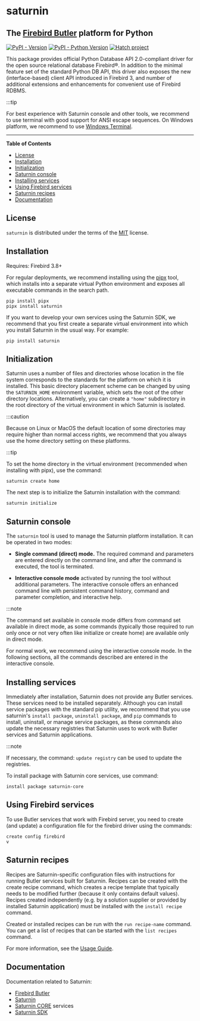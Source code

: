 # saturnin

## The [Firebird Butler](https://firebird-butler.rtfd.io/) platform for Python

[![PyPI - Version](https://img.shields.io/pypi/v/saturnin.svg)](https://pypi.org/project/saturnin)
[![PyPI - Python Version](https://img.shields.io/pypi/pyversions/saturnin.svg)](https://pypi.org/project/saturnin)
[![Hatch project](https://img.shields.io/badge/%F0%9F%A5%9A-Hatch-4051b5.svg)](https://github.com/pypa/hatch)

This package provides official Python Database API 2.0-compliant driver for the open
source relational database Firebird®. In addition to the minimal feature set of
the standard Python DB API, this driver also exposes the new (interface-based)
client API introduced in Firebird 3, and number of additional extensions and
enhancements for convenient use of Firebird RDBMS.

:::tip

   For best experience with Saturnin console and other tools, we recommend to use terminal
   with good support for ANSI escape sequences. On Windows platform, we recommend to use
   [Windows Terminal](https://aka.ms/terminal).

-----

**Table of Contents**

- [License](#license)
- [Installation](#installation)
- [Initialization](#initialization)
- [Saturnin console](#saturnin-console)
- [Installing services](#installing-services)
- [Using Firebird services](#using-firebird-services)
- [Saturnin recipes](#saturnin-recipes)
- [Documentation](#documentation)

## License

`saturnin` is distributed under the terms of the [MIT](https://spdx.org/licenses/MIT.html) license.

## Installation

Requires: Firebird 3.8+

For regular deployments, we recommend installing using the [pipx](https://pypa.github.io/pipx/)
tool, which installs into a separate virtual Python environment and exposes all executable
commands in the search path.

```console
pip install pipx
pipx install saturnin
```
If you want to develop your own services using the Saturnin SDK, we recommend that you
first create a separate virtual environment into which you install Saturnin in the usual
way. For example:

```console
pip install saturnin
```

## Initialization

Saturnin uses a number of files and directories whose location in the file system corresponds
to the standards for the platform on which it is installed. This basic directory placement
scheme can be changed by using the `SATURNIN_HOME` environment variable, which sets the root
of the other directory locations. Alternatively, you can create a `"home"` subdirectory in
the root directory of the virtual environment in which Saturnin is isolated.

:::caution

   Because on Linux or MacOS the default location of some directories may require higher
   than normal access rights, we recommend that you always use the home directory setting
   on these platforms.

:::tip

   To set the home directory in the virtual environment (recommended when installing with
   pipx), use the command:

   ```console
   saturnin create home
   ```

The next step is to initialize the Saturnin installation with the command:

   ```console
   saturnin initialize
   ```

## Saturnin console

The `saturnin` tool is used to manage the Saturnin platform installation. It can be operated
in two modes:

- **Single command (direct) mode.** The required command and parameters are entered directly on
  the command line, and after the command is executed, the tool is terminated.

- **Interactive console mode** activated by running the tool without additional parameters.
  The interactive console offers an enhanced command line with persistent command history,
  command and parameter completion, and interactive help.

:::note

   The command set available in console mode differs from command set available in direct mode,
   as some commands (typically those required to run only once or not very often like initialize
   or create home) are available only in direct mode.

For normal work, we recommend using the interactive console mode. In the following sections,
all the commands described are entered in the interactive console.

## Installing services


Immediately after installation, Saturnin does not provide any Butler services. These
services need to be installed separately. Although you can install service packages with
the standard pip utility, we recommend that you use saturnin's `install package`,
`uninstall package`, and `pip` commands to install, uninstall, or manage service packages,
as these commands also update the necessary registries that Saturnin uses to work with
Butler services and Saturnin applications.

:::note

   If necessary, the command: `update registry` can be used to update the registries.

To install package with Saturnin core services, use command:

   ```console
   install package saturnin-core
   ```

## Using Firebird services


To use Butler services that work with Firebird server, you need to create (and update)
a configuration file for the firebird driver using the commands:

   ```console
   create config firebird
   v
   ```

## Saturnin recipes

Recipes are Saturnin-specific configuration files with instructions for running Butler
services built for Saturnin. Recipes can be created with the create recipe command, which
creates a recipe template that typically needs to be modified further (because it only
contains default values). Recipes created independently (e.g. by a solution supplier or
provided by installed Saturnin application) must be installed with the `install recipe` command.

Created or installed recipes can be run with the `run recipe-name` command. You can get
a list of recipes that can be started with the `list recipes` command.

For more information, see the [Usage Guide](https://saturnin.readthedocs.io/en/latest/usage-guide.html).

## Documentation

Documentation related to Saturnin:

- [Firebird Butler](https://firebird-butler.rtfd.io/)
- [Saturnin](https://saturnin.rtfd.io/)
- [Saturnin CORE](https://saturnin-core.rtfd.io/) services
- [Saturnin SDK](https://saturnin-sdk.rtfd.io/)
